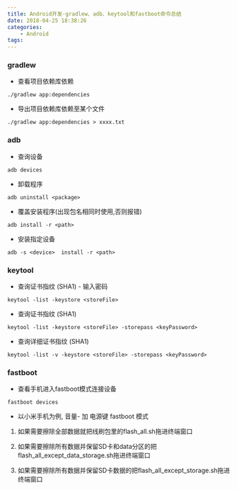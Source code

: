 ```yaml
---
title: Android开发-gradlew、adb、keytool和fastboot命令总结
date: 2018-04-25 18:38:26
categories:
    - Android
tags:
---
```


### gradlew

* 查看项目依赖库依赖

`./gradlew app:dependencies`

* 导出项目依赖库依赖至某个文件

`./gradlew app:dependencies > xxxx.txt`

### adb

* 查询设备

`adb devices`

* 卸载程序

`adb uninstall <package>`

* 覆盖安装程序(出现包名相同时使用,否则报错)


`adb install -r <path>`

* 安装指定设备

`adb -s <device>  install -r <path>`

### keytool

* 查询证书指纹 (SHA1) - 输入密码

`keytool -list -keystore <storeFile>`

* 查询证书指纹 (SHA1)

`keytool -list -keystore <storeFile> -storepass <keyPassword>`

* 查询详细证书指纹 (SHA1)

`keytool -list -v -keystore <storeFile> -storepass <keyPassword>`

### fastboot


* 查看手机进入fastboot模式连接设备

```
fastboot devices
```

* 以小米手机为例, 音量- 加 电源键 fastboot 模式

1. 如果需要擦除全部数据就把线刷包里的flash_all.sh拖进终端窗口

2. 如果需要擦除所有数据并保留SD卡和data分区的把flash_all_except_data_storage.sh拖进终端窗口

3. 如果需要擦除所有数据并保留SD卡数据的把flash_all_except_storage.sh拖进终端窗口



